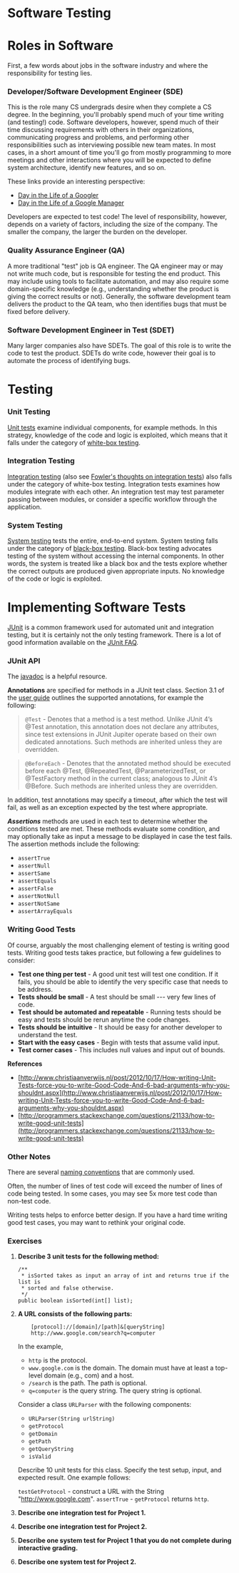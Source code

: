 Software Testing
================

# Roles in Software #

First, a few words about jobs in the software industry and where the responsibility for testing lies.

### Developer/Software Development Engineer (SDE)
This is the role many CS undergrads desire when they complete a CS degree. In the beginning, you'll probably spend much of your time writing (and testing!) code. Software developers, however, spend much of their time discussing requirements with others in their organizations, communicating progress and problems, and performing other responsibilities such as interviewing possible new team mates. In most cases, in a short amount of time you'll go from mostly programming to more meetings and other interactions where you will be expected to define system architecture, identify new features, and so on. 

These links provide an interesting perspective:

- [Day in the Life of a Googler](http://matt-welsh.blogspot.com/2010/12/day-in-life-of-googler.html)
- [Day in the Life of a Google Manager](http://matt-welsh.blogspot.com/2015/01/day-in-life-of-google-manager.html)

Developers are expected to test code! The level of responsibility, however, depends on a variety of factors, including the size of the company. The smaller the company, the larger the burden on the developer.

### Quality Assurance Engineer (QA)

A more traditional "test" job is QA engineer. The QA engineer may or may not write much code, but is responsible for testing the end product. This may include using tools to facilitate automation, and may also require some domain-specific knowledge (e.g., understanding whether the product is giving the correct results or not). Generally, the software development team delivers the product to the QA team, who then identifies bugs that must be fixed before delivery.

### Software Development Engineer in Test (SDET)

Many larger companies also have SDETs. The goal of this role is to write the code to test the product. SDETs do write code, however their goal is to automate the process of identifying bugs.

# Testing 

### Unit Testing

[Unit tests](http://en.wikipedia.org/wiki/Unit_testing) examine individual components, for example methods. In this strategy, knowledge of the code and logic is exploited, which means that it falls under the category of [white-box testing](http://en.wikipedia.org/wiki/White-box_testing).

### Integration Testing

[Integration testing](http://en.wikipedia.org/wiki/Integration_testing) (also see [Fowler's thoughts on integration tests](https://martinfowler.com/bliki/IntegrationTest.html)) also falls under the category of white-box testing. Integration tests examines how modules integrate with each other. An integration test may test parameter passing between modules, or consider a specific workflow through the application. 

### System Testing

[System testing](http://en.wikipedia.org/wiki/System_testing) tests the entire, end-to-end system. System testing falls under the category of [black-box testing](http://en.wikipedia.org/wiki/Black-box_testing). Black-box testing advocates testing of the system without accessing the internal components. In other words, the system is treated like a black box and the tests explore whether the correct outputs are produced given appropriate inputs. No knowledge of the code or logic is exploited.

# Implementing Software Tests

[JUnit](http://junit.org/) is a common framework used for automated unit and integration testing, but it is certainly not the only testing framework. There is a lot of good information available on the [JUnit FAQ](https://github.com/junit-team/junit/wiki/FAQ).

### JUnit API

The [javadoc](https://junit.org/junit5/docs/current/api/overview-summary.html) is a helpful resource. 

**Annotations** are specified for methods in a JUnit test class. Section 3.1 of the [user guide](https://junit.org/junit5/docs/current/user-guide/) outlines the supported annotations, for example the following:

> ```@Test``` - Denotes that a method is a test method. Unlike JUnit 4’s @Test annotation, this annotation does not declare any attributes, since test extensions in JUnit Jupiter operate based on their own dedicated annotations. Such methods are inherited unless they are overridden.

> ```@BeforeEach``` - Denotes that the annotated method should be executed before each @Test, @RepeatedTest, @ParameterizedTest, or @TestFactory method in the current class; analogous to JUnit 4’s @Before. Such methods are inherited unless they are overridden.

In addition, test annotations may specify a timeout, after which the test will fail, as well as an exception expected by the test where appropriate.

***Assertions*** methods are used in each test to determine whether the conditions tested are met. These methods evaluate some condition, and may optionally take as input a message to be displayed in case the test fails. The assertion methods include the following: 

- ```assertTrue```
- ```assertNull```
- ```assertSame```
- ```assertEquals```
- ```assertFalse```
- ```assertNotNull```
- ```assertNotSame```
- ```assertArrayEquals```

### Writing Good Tests

Of course, arguably the most challenging element of testing is writing good tests. Writing good tests takes practice, but following a few guidelines to consider:

- **Test one thing per test** - A good unit test will test one condition. If it fails, you should be able to identify the very specific case that needs to be address.
- **Tests should be small** - A test should be small --- very few lines of code.
- **Test should be automated and repeatable** - Running tests should be easy and tests should be rerun anytime the code changes.
- **Tests should be intuitive** - It should be easy for another developer to understand the test.
- **Start with the easy cases** - Begin with tests that assume valid input.
- **Test corner cases** - This includes null values and input out of bounds.

**References**

- [http://www.christiaanverwijs.nl/post/2012/10/17/How-writing-Unit-Tests-force-you-to-write-Good-Code-And-6-bad-arguments-why-you-shouldnt.aspx](http://www.christiaanverwijs.nl/post/2012/10/17/How-writing-Unit-Tests-force-you-to-write-Good-Code-And-6-bad-arguments-why-you-shouldnt.aspx)
- [http://programmers.stackexchange.com/questions/21133/how-to-write-good-unit-tests](http://programmers.stackexchange.com/questions/21133/how-to-write-good-unit-tests)

### Other Notes

There are several [naming conventions](https://dzone.com/articles/7-popular-unit-test-naming) that are commonly used.

Often, the number of lines of test code will exceed the number of lines of code being tested. In some cases, you may see 5x more test code than non-test code. 

Writing tests helps to enforce better design. If you have a hard time writing good test cases, you may want to rethink your original code.

### Exercises

1. **Describe 3 unit tests for the following method:**

	```
	/**
	 * isSorted takes as input an array of int and returns true if the list is
	 * sorted and false otherwise.
	 */
	public boolean isSorted(int[] list);
	``` 

2. **A URL consists of the following parts:**

    ```
	    [protocol]://[domain]/[path]&[queryString]
	    http://www.google.com/search?q=computer
    ```

    In the example,

    - `http` is the protocol.
    - `www.google.com` is the domain. The domain must have at least a top-level domain (e.g., com) and a         host.
    - `/search` is the path. The path is optional.
    - `q=computer` is the query string. The query string is optional.

    Consider a class `URLParser` with the following components:

    - `URLParser(String urlString)`
    - `getProtocol`
    - `getDomain`
    - `getPath`
    - `getQueryString`
    - `isValid`

    Describe 10 unit tests for this class. Specify the test setup, input, and expected result. One example     follows:

    `testGetProtocol` - construct a URL with the String "http://www.google.com". `assertTrue` - `getProtocol` returns `http`.

3. **Describe one integration test for Project 1.**
4. **Describe one integration test for Project 2.**
5. **Describe one system test for Project 1 that you do not complete during interactive grading.**
6. **Describe one system test for Project 2.**
